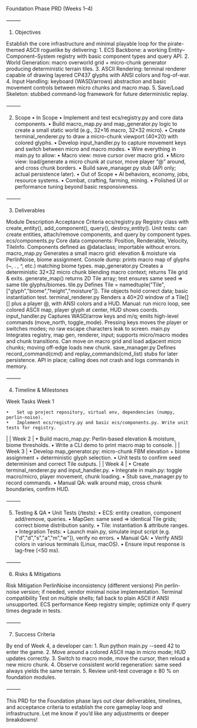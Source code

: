 Foundation Phase PRD (Weeks 1–4)

⸻

1. Objectives

Establish the core infrastructure and minimal playable loop for the pirate-themed ASCII roguelike by delivering:
	1.	ECS Backbone: a working Entity–Component–System registry with basic component types and query API.
	2.	World Generation: macro overworld grid + micro-chunk generator producing deterministic terrain tiles.
	3.	ASCII Rendering: terminal renderer capable of drawing layered CP437 glyphs with ANSI colors and fog-of-war.
	4.	Input Handling: keyboard (WASD/arrows) abstraction and basic movement controls between micro chunks and macro map.
	5.	Save/Load Skeleton: stubbed command-log framework for future deterministic replay.

⸻

2. Scope
	•	In Scope
	•	Implement and test ecs/registry.py and core data components.
	•	Build macro_map.py and map_generator.py logic to create a small static world (e.g., 32×16 macro, 32×32 micro).
	•	Create terminal_renderer.py to draw a micro-chunk viewport (40×20) with colored glyphs.
	•	Develop input_handler.py to capture movement keys and switch between micro and macro modes.
	•	Wire everything in main.py to allow:
	•	Macro view: move cursor over macro grid.
	•	Micro view: load/generate a micro chunk at cursor, move player “@” around, and cross chunk borders.
	•	Build save_manager.py stub (API only; actual persistence later).
	•	Out of Scope
	•	AI behaviors, economy, jobs, resource systems.
	•	Combat, crafting, farming, mining.
	•	Polished UI or performance tuning beyond basic responsiveness.

⸻

3. Deliverables

Module	Description	Acceptance Criteria
ecs/registry.py	Registry class with create_entity(), add_component(), query(), destroy_entity().	Unit tests: can create entities, attach/remove components, and query by component types.
ecs/components.py	Core data components: Position, Renderable, Velocity, TileInfo.	Components defined as @dataclass; importable without errors.
macro_map.py	Generates a small macro grid: elevation & moisture via PerlinNoise, biome assignment.	Console dump: prints macro map of glyphs (~, . , ^, etc.) matching biome types.
map_generator.py	Creates a deterministic 32×32 micro chunk blending macro context; returns Tile grid & exits.	generate_map() returns 2D Tile array; test ensures same seed ⇒ same tile glyphs/biomes.
tile.py	Defines Tile = namedtuple("Tile", ["glyph","biome","height","moisture"]).	Tile objects hold correct data; basic instantiation test.
terminal_renderer.py	Renders a 40×20 window of a Tile[][] plus a player @, with ANSI colors and a HUD.	Manual: run micro loop, see colored ASCII map, player glyph at center, HUD shows coords.
input_handler.py	Captures WASD/arrow keys and m/q; emits high-level commands (move_north, toggle_mode).	Pressing keys moves the player or switches modes; no raw escape characters leak to screen.
main.py	Integrates registry, map gen, renderer, input; supports micro/macro modes and chunk transitions.	Can move on macro grid and load adjacent micro chunks; moving off-edge loads new chunk.
save_manager.py	Defines record_command(cmd) and replay_commands(cmd_list) stubs for later persistence.	API in place; calling does not crash and logs commands in memory.


⸻

4. Timeline & Milestones

Week	Tasks
Week 1	

	•	Set up project repository, virtual env, dependencies (numpy, perlin-noise).
	•	Implement ecs/registry.py and basic ecs/components.py. Write unit tests for registry.
|
| Week 2 |
	•	Build macro_map.py: Perlin-based elevation & moisture, biome thresholds.
	•	Write a CLI demo to print macro map to console.
|
| Week 3 |
	•	Develop map_generator.py: micro-chunk FBM elevation + biome assignment + deterministic glyph selection.
	•	Unit tests to confirm seed determinism and correct Tile outputs.
|
| Week 4 |
	•	Create terminal_renderer.py and input_handler.py.
	•	Integrate in main.py: toggle macro/micro, player movement, chunk loading.
	•	Stub save_manager.py to record commands.
	•	Manual QA: walk around map, cross chunk boundaries, confirm HUD.

⸻

5. Testing & QA
	•	Unit Tests (/tests):
	•	ECS: entity creation, component add/remove, queries.
	•	MapGen: same seed ⇒ identical Tile grids; correct biome distribution sanity.
	•	Tile: instantiation & attribute ranges.
	•	Integration Tests:
	•	Launch main.py, simulate input script (e.g. ["d","d","s","a","m","w"]), verify no errors.
	•	Manual QA:
	•	Verify ANSI colors in various terminals (Linux, macOS).
	•	Ensure input response is lag-free (<50 ms).

⸻

6. Risks & Mitigations

Risk	Mitigation
PerlinNoise inconsistency (different versions)	Pin perlin-noise version; if needed, vendor minimal noise implementation.
Terminal compatibility	Test on multiple shells; fall back to plain ASCII if ANSI unsupported.
ECS performance	Keep registry simple; optimize only if query times degrade in tests.


⸻

7. Success Criteria

By end of Week 4, a developer can:
	1.	Run python main.py --seed 42 to enter the game.
	2.	Move around a colored ASCII map in micro mode; HUD updates correctly.
	3.	Switch to macro mode, move the cursor, then reload a new micro chunk.
	4.	Observe consistent world regeneration: same seed always yields the same terrain.
	5.	Review unit-test coverage ≥ 80 % on foundation modules.

⸻

This PRD for the Foundation phase lays out clear deliverables, timelines, and acceptance criteria to establish the core gameplay loop and infrastructure. Let me know if you’d like any adjustments or deeper breakdowns!
